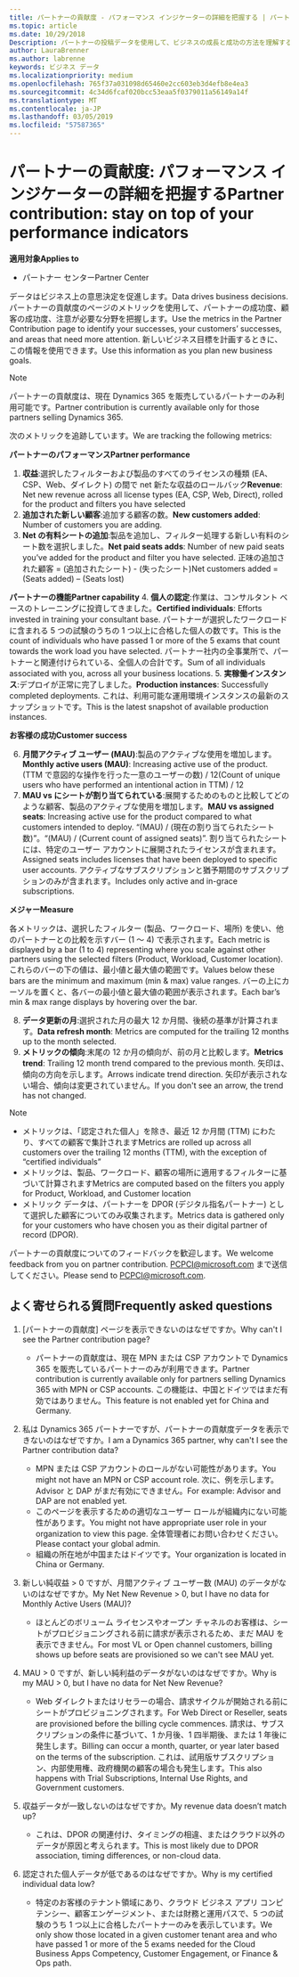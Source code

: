 ```yaml
---
title: パートナーの貢献度 - パフォーマンス インジケーターの詳細を把握する | パートナー センター
ms.topic: article
ms.date: 10/29/2018
Description: パートナーの投稿データを使用して、ビジネスの成長と成功の方法を理解するには
author: LauraBrenner
ms.author: labrenne
keywords: ビジネス データ
ms.localizationpriority: medium
ms.openlocfilehash: 765f37a031098d65460e2cc603eb3d4efb8e4ea3
ms.sourcegitcommit: 4c34d6fcaf020bcc53eaa5f0379011a56149a14f
ms.translationtype: MT
ms.contentlocale: ja-JP
ms.lasthandoff: 03/05/2019
ms.locfileid: "57587365"
---
```

# <a name="partner-contribution-stay-on-top-of-your-performance-indicators"></a><span data-ttu-id="74344-104">パートナーの貢献度: パフォーマンス インジケーターの詳細を把握する</span><span class="sxs-lookup"><span data-stu-id="74344-104">Partner contribution: stay on top of your performance indicators</span></span>

<span data-ttu-id="74344-105">**適用対象**</span><span class="sxs-lookup"><span data-stu-id="74344-105">**Applies to**</span></span>
- <span data-ttu-id="74344-106">パートナー センター</span><span class="sxs-lookup"><span data-stu-id="74344-106">Partner Center</span></span>

<span data-ttu-id="74344-107">データはビジネス上の意思決定を促進します。</span><span class="sxs-lookup"><span data-stu-id="74344-107">Data drives business decisions.</span></span> <span data-ttu-id="74344-108">パートナーの貢献度のページのメトリックを使用して、パートナーの成功度、顧客の成功度、注意が必要な分野を把握します。</span><span class="sxs-lookup"><span data-stu-id="74344-108">Use the metrics in the Partner Contribution page to identify your successes, your customers’ successes, and areas that need more attention.</span></span> <span data-ttu-id="74344-109">新しいビジネス目標を計画するときに、この情報を使用できます。</span><span class="sxs-lookup"><span data-stu-id="74344-109">Use this information as you plan new business goals.</span></span>

>[!NOTE]
><span data-ttu-id="74344-110">パートナーの貢献度は、現在 Dynamics 365 を販売しているパートナーのみ利用可能です。</span><span class="sxs-lookup"><span data-stu-id="74344-110">Partner contribution is currently available only for those partners selling Dynamics 365.</span></span>

<span data-ttu-id="74344-111">次のメトリックを追跡しています。</span><span class="sxs-lookup"><span data-stu-id="74344-111">We are tracking the following metrics:</span></span>

<span data-ttu-id="74344-112">**パートナーのパフォーマンス**</span><span class="sxs-lookup"><span data-stu-id="74344-112">**Partner performance**</span></span>

1. <span data-ttu-id="74344-113">**収益**:選択したフィルターおよび製品のすべてのライセンスの種類 (EA、CSP、Web、ダイレクト) の間で net 新たな収益のロールバック</span><span class="sxs-lookup"><span data-stu-id="74344-113">**Revenue**: Net new revenue across all license types (EA, CSP, Web, Direct), rolled for the product and filters you have selected</span></span>
2. <span data-ttu-id="74344-114">**追加された新しい顧客**:追加する顧客の数。</span><span class="sxs-lookup"><span data-stu-id="74344-114">**New customers added**: Number of customers you are adding.</span></span>
3. <span data-ttu-id="74344-115">**Net の有料シートの追加**:製品を追加し、フィルター処理する新しい有料のシート数を選択しました。</span><span class="sxs-lookup"><span data-stu-id="74344-115">**Net paid seats adds**: Number of new paid seats you’ve added for the product and filter you have selected.</span></span>  <span data-ttu-id="74344-116">正味の追加された顧客 = (追加されたシート) - (失ったシート)</span><span class="sxs-lookup"><span data-stu-id="74344-116">Net customers added = (Seats added) – (Seats lost)</span></span> 

<span data-ttu-id="74344-117">**パートナーの機能**</span><span class="sxs-lookup"><span data-stu-id="74344-117">**Partner capability**</span></span>
4. <span data-ttu-id="74344-118">**個人の認定**:作業は、コンサルタント ベースのトレーニングに投資してきました。</span><span class="sxs-lookup"><span data-stu-id="74344-118">**Certified individuals**: Efforts invested in training your consultant base.</span></span> <span data-ttu-id="74344-119">パートナーが選択したワークロードに含まれる 5 つの試験のうちの 1 つ以上に合格した個人の数です。</span><span class="sxs-lookup"><span data-stu-id="74344-119">This is the count of individuals who have passed 1 or more of the 5 exams that count towards the work load you have selected.</span></span> <span data-ttu-id="74344-120">パートナー社内の全事業所で、パートナーと関連付けられている、全個人の合計です。</span><span class="sxs-lookup"><span data-stu-id="74344-120">Sum of all individuals associated with you, across all your business locations.</span></span>
5. <span data-ttu-id="74344-121">**実稼働インスタンス**:デプロイが正常に完了しました。</span><span class="sxs-lookup"><span data-stu-id="74344-121">**Production instances**: Successfully completed deployments.</span></span> <span data-ttu-id="74344-122">これは、利用可能な運用環境インスタンスの最新のスナップショットです。</span><span class="sxs-lookup"><span data-stu-id="74344-122">This is the latest snapshot of available production instances.</span></span>

<span data-ttu-id="74344-123">**お客様の成功**</span><span class="sxs-lookup"><span data-stu-id="74344-123">**Customer success**</span></span>

6.  <span data-ttu-id="74344-124">**月間アクティブ ユーザー (MAU)**:製品のアクティブな使用を増加します。</span><span class="sxs-lookup"><span data-stu-id="74344-124">**Monthly active users (MAU)**: Increasing active use of the product.</span></span>
<span data-ttu-id="74344-125">(TTM で意図的な操作を行った一意のユーザーの数) / 12</span><span class="sxs-lookup"><span data-stu-id="74344-125">(Count of unique users who have performed an intentional action in TTM) / 12</span></span>
7. <span data-ttu-id="74344-126">**MAU vs にシートが割り当てられている**:展開するためのものと比較してどのような顧客、製品のアクティブな使用を増加します。</span><span class="sxs-lookup"><span data-stu-id="74344-126">**MAU vs assigned seats**: Increasing active use for the product compared to what customers intended to deploy.</span></span> <span data-ttu-id="74344-127">“(MAU) / (現在の割り当てられたシート数)”。</span><span class="sxs-lookup"><span data-stu-id="74344-127">“(MAU) / (Current count of assigned seats)”.</span></span> <span data-ttu-id="74344-128">割り当てられたシートには、特定のユーザー アカウントに展開されたライセンスが含まれます。</span><span class="sxs-lookup"><span data-stu-id="74344-128">Assigned seats includes licenses that have been deployed to specific user accounts.</span></span>  <span data-ttu-id="74344-129">アクティブなサブスクリプションと猶予期間のサブスクリプションのみが含まれます。</span><span class="sxs-lookup"><span data-stu-id="74344-129">Includes only active and in-grace subscriptions.</span></span> 


<span data-ttu-id="74344-130">**メジャー**</span><span class="sxs-lookup"><span data-stu-id="74344-130">**Measure**</span></span>

<span data-ttu-id="74344-131">各メトリックは、選択したフィルター (製品、ワークロード、場所) を使い、他のパートナーとの比較を示すバー (1 〜 4) で表示されます。</span><span class="sxs-lookup"><span data-stu-id="74344-131">Each metric is displayed by a bar (1 to 4) representing where you scale against other partners using the selected filters (Product, Workload, Customer location).</span></span> <span data-ttu-id="74344-132">これらのバーの下の値は、最小値と最大値の範囲です。</span><span class="sxs-lookup"><span data-stu-id="74344-132">Values below these bars are the minimum and maximum (min & max) value ranges.</span></span> <span data-ttu-id="74344-133">バーの上にカーソルを置くと、各バーの最小値と最大値の範囲が表示されます。</span><span class="sxs-lookup"><span data-stu-id="74344-133">Each bar’s min & max range displays by hovering over the bar.</span></span>  

8. <span data-ttu-id="74344-134">**データ更新の月**:選択された月の最大 12 か月間、後続の基準が計算されます。</span><span class="sxs-lookup"><span data-stu-id="74344-134">**Data refresh month**: Metrics are computed for the trailing 12 months up to the month selected.</span></span>
9. <span data-ttu-id="74344-135">**メトリックの傾向**:末尾の 12 か月の傾向が、前の月と比較します。</span><span class="sxs-lookup"><span data-stu-id="74344-135">**Metrics trend**: Trailing 12 month trend compared to the previous month.</span></span> <span data-ttu-id="74344-136">矢印は、傾向の方向を示します。</span><span class="sxs-lookup"><span data-stu-id="74344-136">Arrows indicate trend direction.</span></span> <span data-ttu-id="74344-137">矢印が表示されない場合、傾向は変更されていません。</span><span class="sxs-lookup"><span data-stu-id="74344-137">If you don't see an arrow, the trend has not changed.</span></span>

>[!NOTE] 
>- <span data-ttu-id="74344-138">メトリックは、「認定された個人」を除き、最近 12 か月間 (TTM) にわたり、すべての顧客で集計されます</span><span class="sxs-lookup"><span data-stu-id="74344-138">Metrics are rolled up across all customers over the trailing 12 months (TTM), with the exception of “certified individuals”</span></span>        
>- <span data-ttu-id="74344-139">メトリックは、製品、ワークロード、顧客の場所に適用するフィルターに基づいて計算されます</span><span class="sxs-lookup"><span data-stu-id="74344-139">Metrics are computed based on the filters you apply for Product, Workload, and Customer location</span></span>
>- <span data-ttu-id="74344-140">メトリック データは、パートナーを DPOR (デジタル指名パートナー) として選択した顧客についてのみ収集されます。</span><span class="sxs-lookup"><span data-stu-id="74344-140">Metrics data is gathered only for your customers who have chosen you as their digital partner of record (DPOR).</span></span> 

<span data-ttu-id="74344-141">パートナーの貢献度についてのフィードバックを歓迎します。</span><span class="sxs-lookup"><span data-stu-id="74344-141">We welcome feedback from you on partner contribution.</span></span> <span data-ttu-id="74344-142">PCPCI@microsoft.com まで送信してください。</span><span class="sxs-lookup"><span data-stu-id="74344-142">Please send to PCPCI@microsoft.com.</span></span>  

## <a name="frequently-asked-questions"></a><span data-ttu-id="74344-143">よく寄せられる質問</span><span class="sxs-lookup"><span data-stu-id="74344-143">Frequently asked questions</span></span>

1. <span data-ttu-id="74344-144">[パートナーの貢献度] ページを表示できないのはなぜですか。</span><span class="sxs-lookup"><span data-stu-id="74344-144">Why can't I see the Partner contribution page?</span></span>
    - <span data-ttu-id="74344-145">パートナーの貢献度は、現在 MPN または CSP アカウントで Dynamics 365 を販売しているパートナーのみが利用できます。</span><span class="sxs-lookup"><span data-stu-id="74344-145">Partner contribution is currently available only for partners selling Dynamics 365 with MPN or CSP accounts.</span></span> <span data-ttu-id="74344-146">この機能は、中国とドイツではまだ有効ではありません。</span><span class="sxs-lookup"><span data-stu-id="74344-146">This feature is not enabled yet for China and Germany.</span></span>
2. <span data-ttu-id="74344-147">私は Dynamics 365 パートナーですが、パートナーの貢献度データを表示できないのはなぜですか。</span><span class="sxs-lookup"><span data-stu-id="74344-147">I am a Dynamics 365 partner, why can't I see the Partner contribution data?</span></span>
    - <span data-ttu-id="74344-148">MPN または CSP アカウントのロールがない可能性があります。</span><span class="sxs-lookup"><span data-stu-id="74344-148">You might not have an MPN or CSP account role.</span></span> <span data-ttu-id="74344-149">次に、例を示します。Advisor と DAP がまだ有効にできません。</span><span class="sxs-lookup"><span data-stu-id="74344-149">For example: Advisor and DAP are not enabled yet.</span></span>  
    - <span data-ttu-id="74344-150">このページを表示するための適切なユーザー ロールが組織内にない可能性があります。</span><span class="sxs-lookup"><span data-stu-id="74344-150">You might not have appropriate user role in your organization to view this page.</span></span> <span data-ttu-id="74344-151">全体管理者にお問い合わせください。</span><span class="sxs-lookup"><span data-stu-id="74344-151">Please contact your global admin.</span></span>
    - <span data-ttu-id="74344-152">組織の所在地が中国またはドイツです。</span><span class="sxs-lookup"><span data-stu-id="74344-152">Your organization is located in China or Germany.</span></span>

3. <span data-ttu-id="74344-153">新しい純収益 > 0 ですが、月間アクティブ ユーザー数 (MAU) のデータがないのはなぜですか。</span><span class="sxs-lookup"><span data-stu-id="74344-153">My Net New Revenue > 0, but I have no data for Monthly Active Users (MAU)?</span></span>
    - <span data-ttu-id="74344-154">ほとんどのボリューム ライセンスやオープン チャネルのお客様は、シートがプロビジョニングされる前に請求が表示されるため、まだ MAU を表示できません。</span><span class="sxs-lookup"><span data-stu-id="74344-154">For most VL or Open channel customers, billing shows up before seats are provisioned so we can't see MAU yet.</span></span>

4. <span data-ttu-id="74344-155">MAU > 0 ですが、新しい純利益のデータがないのはなぜですか。</span><span class="sxs-lookup"><span data-stu-id="74344-155">Why is my MAU > 0, but I have no data for Net New Revenue?</span></span>
   - <span data-ttu-id="74344-156">Web ダイレクトまたはリセラーの場合、請求サイクルが開始される前にシートがプロビジョニングされます。</span><span class="sxs-lookup"><span data-stu-id="74344-156">For Web Direct or Reseller, seats are provisioned before the billing cycle commences.</span></span> <span data-ttu-id="74344-157">請求は、サブスクリプションの条件に基づいて、1 か月後、1 四半期後、または 1 年後に発生します。</span><span class="sxs-lookup"><span data-stu-id="74344-157">Billing can occur a month, quarter, or year later based on the terms of the subscription.</span></span> <span data-ttu-id="74344-158">これは、試用版サブスクリプション、内部使用権、政府機関の顧客の場合も発生します。</span><span class="sxs-lookup"><span data-stu-id="74344-158">This also happens with Trial Subscriptions, Internal Use Rights, and Government customers.</span></span>
5. <span data-ttu-id="74344-159">収益データが一致しないのはなぜですか。</span><span class="sxs-lookup"><span data-stu-id="74344-159">My revenue data doesn’t match up?</span></span>
   - <span data-ttu-id="74344-160">これは、DPOR の関連付け、タイミングの相違、またはクラウド以外のデータが原因と考えられます。</span><span class="sxs-lookup"><span data-stu-id="74344-160">This is most likely due to DPOR association, timing differences, or non-cloud data.</span></span>
6. <span data-ttu-id="74344-161">認定された個人データが低であるのはなぜですか。</span><span class="sxs-lookup"><span data-stu-id="74344-161">Why is my certified individual data low?</span></span>
   - <span data-ttu-id="74344-162">特定のお客様のテナント領域にあり、クラウド ビジネス アプリ コンピテンシー、顧客エンゲージメント、または財務と運用パスで、5 つの試験のうち 1 つ以上に合格したパートナーのみを表示しています。</span><span class="sxs-lookup"><span data-stu-id="74344-162">We only show those located in a given customer tenant area and who have passed 1 or more of the 5 exams needed for the Cloud Business Apps Competency, Customer Engagement, or Finance & Ops path.</span></span>   